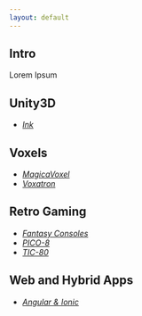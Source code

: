 ```yaml
---
layout: default
---
```


## Intro

Lorem Ipsum

## Unity3D

* _[Ink](./pages/ink.html)_

## Voxels

* _[MagicaVoxel](./pages/magicavoxel.html)_
* _[Voxatron](./pages/voxatron.html)_

## Retro Gaming

* _[Fantasy Consoles](./pages/fantasy-consoles.html)_
* _[PICO-8](./pages/pico-8.html)_
* _[TIC-80](./pages/tic-80.html)_

## Web and Hybrid Apps

* _[Angular & Ionic](./pages/angular.html)_
